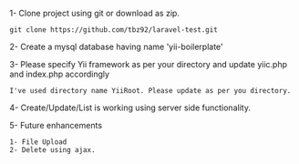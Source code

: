 
1- Clone project using git or download as zip. 
````
git clone https://github.com/tbz92/laravel-test.git
````
2- Create a mysql database having name 'yii-boilerplate'

3- Please specify Yii framework as per your directory and update yiic.php and index.php accordingly
````
I've used directory name YiiRoot. Please update as per you directory.
````

4- Create/Update/List is working using server side functionality.

5- Future enhancements
````
1- File Upload
2- Delete using ajax.
````